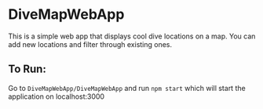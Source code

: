# DiveMapWebApp

This is a simple web app that displays cool dive locations on a map. You can add new locations and filter through existing
ones.

## To Run:
Go to `DiveMapWebApp/DiveMapWebApp` and run `npm start` which will start the application on localhost:3000
